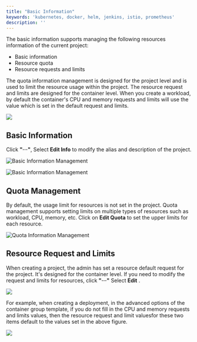 ```yaml
---
title: "Basic Information"
keywords: 'kubernetes, docker, helm, jenkins, istio, prometheus'
description: ''
---
```


The basic information supports managing the following resources information of the current project: 

- Basic information
- Resource quota 
- Resource requests and limits

The quota information management is designed for the project level and is used to limit the resource usage within the project. The resource request and limits are designed for the container level. When you create a workload, by default the container's CPU and memory requests and limits will use the value which is set in the default request and limits.

![](https://pek3b.qingstor.com/kubesphere-docs/png/20190320153225.png)

## Basic Information

Click **"···"**, Select **Edit Info** to modify the alias and description of the project.

![Basic Information Management](https://pek3b.qingstor.com/kubesphere-docs/png/20190320153708.png)

![Basic Information Management](https://pek3b.qingstor.com/kubesphere-docs/png/20190320154520.png)

## Quota Management

By default, the usage limit for resources is not set in the project. Quota management supports setting limits on multiple types of resources such as workload, CPU, memory, etc. Click on **Edit Quota** to set the upper limits for each resource.

![Quota Information Management](https://pek3b.qingstor.com/kubesphere-docs/png/20190320154626.png)


## Resource Request and Limits

When creating a project, the admin has set a resource default request for the project. It's designed for the container level. If you need to modify the request and limits for resources, click **"···"** Select **Edit** .

![](https://pek3b.qingstor.com/kubesphere-docs/png/20190320154708.png)

For example, when creating a deployment, in the advanced options of the container group template, if you do not fill in the CPU and memory requests and limits values, then the resource request and limit values ​​for these two items default to the values ​​set in the above figure.

![](https://pek3b.qingstor.com/kubesphere-docs/png/20190320154810.png)